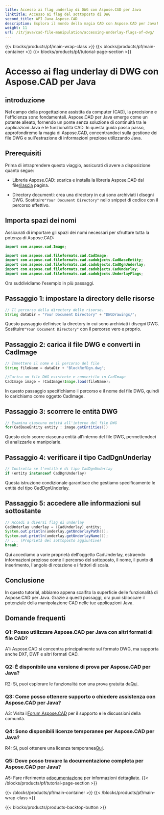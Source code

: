 ```yaml
---
title: Accesso ai flag underlay di DWG con Aspose.CAD per Java
linktitle: Accesso ai flag del sottoposto di DWG
second_title: API Java Aspose.CAD
description: Esplora il mondo della magia CAD con Aspose.CAD per Java! Gestisci facilmente i file DWG nelle tue applicazioni Java.
weight: 11
url: /it/java/cad-file-manipulation/accessing-underlay-flags-of-dwg/
---
```


{{< blocks/products/pf/main-wrap-class >}}
{{< blocks/products/pf/main-container >}}
{{< blocks/products/pf/tutorial-page-section >}}

# Accesso ai flag underlay di DWG con Aspose.CAD per Java

## introduzione

Nel campo della progettazione assistita da computer (CAD), la precisione e l'efficienza sono fondamentali. Aspose.CAD per Java emerge come un potente alleato, fornendo un ponte senza soluzione di continuità tra le applicazioni Java e le funzionalità CAD. In questa guida passo passo, approfondiremo la magia di Aspose.CAD, concentrandoci sulla gestione dei file DWG e sull'estrazione di informazioni preziose utilizzando Java.

## Prerequisiti

Prima di intraprendere questo viaggio, assicurati di avere a disposizione quanto segue:

-  Libreria Aspose.CAD: scarica e installa la libreria Aspose.CAD dal file[rilascia](https://releases.aspose.com/cad/java/) pagina.

-  Directory documenti: crea una directory in cui sono archiviati i disegni DWG. Sostituire`"Your Document Directory"` nello snippet di codice con il percorso effettivo.

## Importa spazi dei nomi

Assicurati di importare gli spazi dei nomi necessari per sfruttare tutta la potenza di Aspose.CAD:

```java
import com.aspose.cad.Image;

import com.aspose.cad.fileformats.cad.CadImage;
import com.aspose.cad.fileformats.cad.cadobjects.CadBaseEntity;
import com.aspose.cad.fileformats.cad.cadobjects.CadDgnUnderlay;
import com.aspose.cad.fileformats.cad.cadobjects.CadUnderlay;
import com.aspose.cad.fileformats.cad.cadobjects.UnderlayFlags;
```

Ora suddividiamo l'esempio in più passaggi.

## Passaggio 1: impostare la directory delle risorse

```java
// Il percorso della directory delle risorse.
String dataDir = "Your Document Directory" + "DWGDrawings/";
```

 Questo passaggio definisce la directory in cui sono archiviati i disegni DWG. Sostituire`"Your Document Directory"` con il percorso vero e proprio.

## Passaggio 2: carica il file DWG e converti in CadImage

```java
// Immettere il nome e il percorso del file
String fileName = dataDir + "BlockRefDgn.dwg";

//Carica un file DWG esistente e convertilo in CadImage
CadImage image = (CadImage)Image.load(fileName);
```

In questo passaggio specifichiamo il percorso e il nome del file DWG, quindi lo carichiamo come oggetto CadImage.

## Passaggio 3: scorrere le entità DWG

```java
// Esamina ciascuna entità all'interno del file DWG
for(CadBaseEntity entity : image.getEntities())
```

Questo ciclo scorre ciascuna entità all'interno del file DWG, permettendoci di analizzarle e manipolarle.

## Passaggio 4: verificare il tipo CadDgnUnderlay

```java
// Controlla se l'entità è di tipo CadDgnUnderlay
if (entity instanceof CadDgnUnderlay)
```

Questa istruzione condizionale garantisce che gestiamo specificamente le entità del tipo CadDgnUnderlay.

## Passaggio 5: accedere alle informazioni sul sottostante

```java
// Accedi a diversi flag di underlay
CadUnderlay underlay = (CadUnderlay) entity;
System.out.println(underlay.getUnderlayPath());
System.out.println(underlay.getUnderlayName());
// ... (Proprietà del sottoposto aggiuntive)
break;
```

Qui accediamo a varie proprietà dell'oggetto CadUnderlay, estraendo informazioni preziose come il percorso del sottoposto, il nome, il punto di inserimento, l'angolo di rotazione e i fattori di scala.

## Conclusione

In questo tutorial, abbiamo appena scalfito la superficie delle funzionalità di Aspose.CAD per Java. Grazie a questi passaggi, ora puoi sbloccare il potenziale della manipolazione CAD nelle tue applicazioni Java.

## Domande frequenti

### Q1: Posso utilizzare Aspose.CAD per Java con altri formati di file CAD?

A1: Aspose.CAD si concentra principalmente sul formato DWG, ma supporta anche DXF, DWF e altri formati CAD.

### Q2: È disponibile una versione di prova per Aspose.CAD per Java?

 R2: Sì, puoi esplorare le funzionalità con una prova gratuita da[Qui](https://releases.aspose.com/).

### Q3: Come posso ottenere supporto o chiedere assistenza con Aspose.CAD per Java?

 A3: Visita il[Forum Aspose.CAD](https://forum.aspose.com/c/cad/19) per il supporto e le discussioni della comunità.

### Q4: Sono disponibili licenze temporanee per Aspose.CAD per Java?

 R4: Sì, puoi ottenere una licenza temporanea[Qui](https://purchase.aspose.com/temporary-license/).

### Q5: Dove posso trovare la documentazione completa per Aspose.CAD per Java?

 A5: Fare riferimento a[documentazione](https://reference.aspose.com/cad/java/) per informazioni dettagliate.
{{< /blocks/products/pf/tutorial-page-section >}}

{{< /blocks/products/pf/main-container >}}
{{< /blocks/products/pf/main-wrap-class >}}

{{< blocks/products/products-backtop-button >}}
